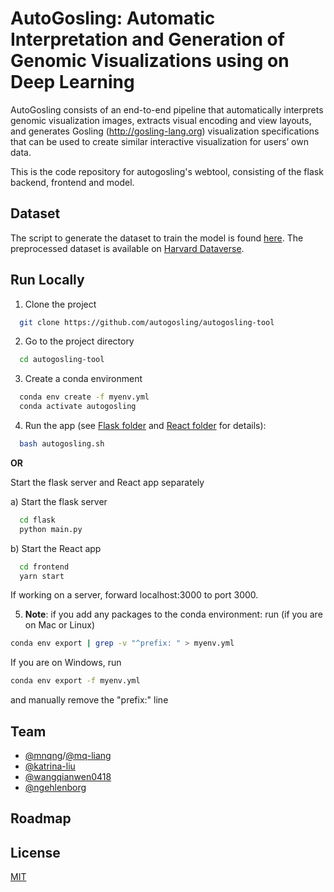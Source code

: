 # AutoGosling: Automatic Interpretation and Generation of Genomic Visualizations using on Deep Learning

AutoGosling consists of an end-to-end pipeline that automatically interprets genomic visualization images, extracts visual encoding and view layouts, and generates Gosling (http://gosling-lang.org) visualization specifications that can be used to create similar interactive visualization for users’ own data.

This is the code repository for autogosling's webtool, consisting of the flask backend, frontend and model.

## Dataset

The script to generate the dataset to train the model is found [here](https://github.com/wangqianwen0418/gosling-boxes). The preprocessed dataset is available on [Harvard Dataverse](https://dataverse.harvard.edu/).

## Run Locally

1. Clone the project

```bash
  git clone https://github.com/autogosling/autogosling-tool
```

2. Go to the project directory

```bash
  cd autogosling-tool
```

3. Create a conda environment

```bash
  conda env create -f myenv.yml
  conda activate autogosling
```

4. Run the app (see [Flask folder](https://github.com/autogosling/autogosling-tool/tree/main/flask) and [React folder](https://github.com/autogosling/autogosling-tool/tree/main/frontend) for details):

```bash
  bash autogosling.sh
```

 **OR**

  Start the flask server and React app separately

  a) Start the flask server
  ```bash
    cd flask
    python main.py
  ```

  b) Start the React app
  ```bash
    cd frontend
    yarn start
  ```

  If working on a server, forward localhost:3000 to port 3000.

5. **Note**: if you add any packages to the conda environment: run (if you are on Mac or Linux)
```bash
conda env export | grep -v "^prefix: " > myenv.yml
```
If you are on Windows, run 
```bash
conda env export -f myenv.yml
```
and manually remove the "prefix:" line

## Team

- [@mnqng](https://www.github.com/mnqng)/[@mq-liang](https://github.com/mq-liang)
- [@katrina-liu](https://github.com/katrina-liu)
- [@wangqianwen0418](https://github.com/wangqianwen0418)
- [@ngehlenborg](https://github.com/ngehlenborg)

## Roadmap

## License

[MIT](https://choosealicense.com/licenses/mit/)
